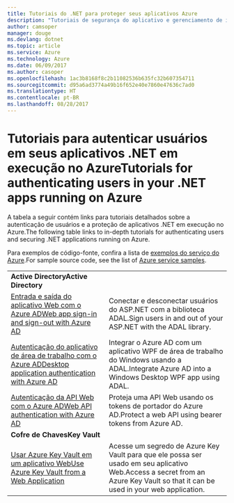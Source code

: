 ```yaml
---
title: Tutoriais do .NET para proteger seus aplicativos Azure
description: "Tutoriais de segurança do aplicativo e gerenciamento de identidades nos aplicativos .NET em execução no Azure."
author: camsoper
manager: douge
ms.devlang: dotnet
ms.topic: article
ms.service: Azure
ms.technology: Azure
ms.date: 06/09/2017
ms.author: casoper
ms.openlocfilehash: 1ac3b8168f8c2b11082536b635fc32b607354711
ms.sourcegitcommit: d95a6ad3774a49b16f652e40e7860e47636c7ad0
ms.translationtype: HT
ms.contentlocale: pt-BR
ms.lasthandoff: 08/28/2017
---
```

# <a name="tutorials-for-authenticating-users-in-your-net-apps-running-on-azure"></a><span data-ttu-id="83b61-103">Tutoriais para autenticar usuários em seus aplicativos .NET em execução no Azure</span><span class="sxs-lookup"><span data-stu-id="83b61-103">Tutorials for authenticating users in your .NET apps running on Azure</span></span>

<span data-ttu-id="83b61-104">A tabela a seguir contém links para tutoriais detalhados sobre a autenticação de usuários e a proteção de aplicativos .NET em execução no Azure.</span><span class="sxs-lookup"><span data-stu-id="83b61-104">The following table links to in-depth tutorials for authenticating users and securing .NET applications running on Azure.</span></span>

<span data-ttu-id="83b61-105">Para exemplos de código-fonte, confira a lista de [exemplos do serviço do Azure](https://azure.microsoft.com/resources/samples/?platform=dotnet).</span><span class="sxs-lookup"><span data-stu-id="83b61-105">For sample source code, see the list of [Azure service samples](https://azure.microsoft.com/resources/samples/?platform=dotnet).</span></span>

| | |
|---|---|
|<span data-ttu-id="83b61-106">**Active Directory**</span><span class="sxs-lookup"><span data-stu-id="83b61-106">**Active Directory**</span></span>||
| <span data-ttu-id="83b61-107">[Entrada e saída do aplicativo Web com o Azure AD][1]</span><span class="sxs-lookup"><span data-stu-id="83b61-107">[Web app sign-in and sign-out with Azure AD][1]</span></span> | <span data-ttu-id="83b61-108">Conectar e desconectar usuários do ASP.NET com a biblioteca ADAL.</span><span class="sxs-lookup"><span data-stu-id="83b61-108">Sign users in and out of your ASP.NET with the ADAL library.</span></span>
| <span data-ttu-id="83b61-109">[Autenticação do aplicativo de área de trabalho com o Azure AD][2]</span><span class="sxs-lookup"><span data-stu-id="83b61-109">[Desktop application authentication with Azure AD][2]</span></span>| <span data-ttu-id="83b61-110">Integrar o Azure AD com um aplicativo WPF de área de trabalho do Windows usando a ADAL.</span><span class="sxs-lookup"><span data-stu-id="83b61-110">Integrate Azure AD into a Windows Desktop WPF app using ADAL.</span></span> | 
| <span data-ttu-id="83b61-111">[Autenticação da API Web com o Azure AD][3]</span><span class="sxs-lookup"><span data-stu-id="83b61-111">[Web API authentication with Azure AD][3]</span></span> | <span data-ttu-id="83b61-112">Proteja uma API Web usando os tokens de portador do Azure AD.</span><span class="sxs-lookup"><span data-stu-id="83b61-112">Protect a web API using bearer tokens from Azure AD.</span></span> |
|<span data-ttu-id="83b61-113">**Cofre de Chaves**</span><span class="sxs-lookup"><span data-stu-id="83b61-113">**Key Vault**</span></span>||
| <span data-ttu-id="83b61-114">[Usar Azure Key Vault em um aplicativo Web][4]</span><span class="sxs-lookup"><span data-stu-id="83b61-114">[Use Azure Key Vault from a Web Application][4]</span></span> | <span data-ttu-id="83b61-115">Acesse um segredo de Azure Key Vault para que ele possa ser usado em seu aplicativo Web.</span><span class="sxs-lookup"><span data-stu-id="83b61-115">Access a secret from an Azure Key Vault so that it can be used in your web application.</span></span> | 

[1]: /azure/active-directory/develop/active-directory-devquickstarts-webapp-dotnet
[2]: /azure/active-directory/develop/active-directory-devquickstarts-dotnet
[3]: /azure/active-directory/develop/active-directory-devquickstarts-webapi-dotnet
[4]: /azure/key-vault/key-vault-use-from-web-application